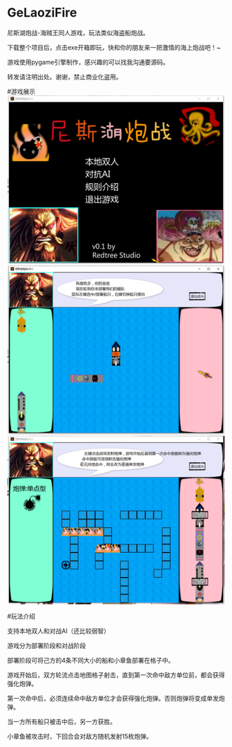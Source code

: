 # GeLaoziFire

尼斯湖炮战-海贼王同人游戏，玩法类似海盗船炮战。

下载整个项目后，点击exe开箱即玩，快和你的朋友来一把激情的海上炮战吧！~

游戏使用pygame引擎制作，感兴趣的可以找我沟通要源码。

转发请注明出处。谢谢，禁止商业化盗用。

#游戏展示
![](1.png)
![](2.png)
![](3.png)

#玩法介绍

支持本地双人和对战AI（还比较弱智）

游戏分为部署阶段和对战阶段

部署阶段可将己方的4条不同大小的船和小章鱼部署在格子中。

游戏开始后，双方轮流点击地图格子射击，直到第一次命中敌方单位前，都会获得强化炮弹。

第一次命中后，必须连续命中敌方单位才会获得强化炮弹。否则炮弹将变成单发炮弹。

当一方所有船只被击中后，另一方获胜。

小章鱼被攻击时，下回合会对敌方随机发射15枚炮弹。
